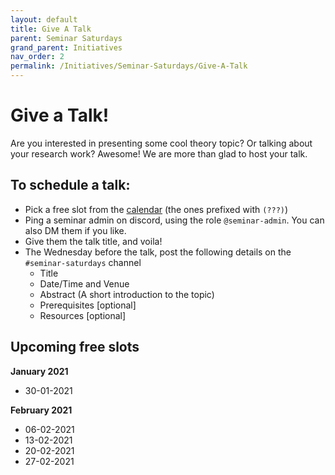 ```yaml
---
layout: default
title: Give A Talk
parent: Seminar Saturdays
grand_parent: Initiatives
nav_order: 2
permalink: /Initiatives/Seminar-Saturdays/Give-A-Talk
---
```


Give a Talk!
============

Are you interested in presenting some cool theory topic? Or talking about your research work? Awesome! We are more than glad to host your talk.

To schedule a talk:
-------------------

- Pick a free slot from the [calendar](http://tiny.cc/IIITHTheoryEvents) (the ones prefixed with `(???)`)
- Ping a seminar admin on discord, using the role `@seminar-admin`. You can also DM them if you like.
- Give them the talk title, and voila!
- The Wednesday before the talk, post the following details on the `#seminar-saturdays` channel
    + Title
    + Date/Time and Venue
    + Abstract (A short introduction to the topic)
    + Prerequisites \[optional]
    + Resources \[optional]

Upcoming free slots
-------------------

**January 2021**
- 30-01-2021

**February 2021**
- 06-02-2021
- 13-02-2021
- 20-02-2021
- 27-02-2021

